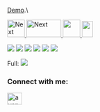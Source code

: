 [Demo](https://saas-landing-page-chi-six.vercel.app/).\

<a href="https://www.typescriptlang.org/">
    <img
      src="https://cdn.iconscout.com/icon/free/png-256/free-typescript-3521774-2945272.png?f=webp"
      alt="Next"
      width="40"
      height="40"
    />
  </a>
<a href="https://nextjs.org/" target="_blank" rel="noreferrer">
    <img
      src="https://cdn.worldvectorlogo.com/logos/nextjs-13.svg"
      alt="Next"
      width="80"
      height="40"
    />
  </a>
  <a href="https://tailwindcss.com/" target="_blank" rel="noreferrer">
    <img
      src="https://www.vectorlogo.zone/logos/tailwindcss/tailwindcss-icon.svg"
      width="40"
      height="40"
    />
  </a>
      </a>
     <a href="https://ui.shadcn.com/">
    <img
      src="https://encrypted-tbn0.gstatic.com/images?q=tbn:ANd9GcQ4dEvwYNKclGGZ0pMtgCfodUMu22JqspXQow&s"
      width="25"
      height="37"
    />
  </a>
  <br />

![](https://s32.picofile.com/file/8478453926/sass_mob.png)
![](https://s32.picofile.com/file/8478453934/desk_sass_2_.JPG)
![](https://s32.picofile.com/file/8478453942/desk_sass_3_.JPG)
![](https://s32.picofile.com/file/8478453950/desk_sass_4_.JPG)
![](https://s32.picofile.com/file/8478453984/desk_sass_5_.JPG)
![](https://s32.picofile.com/file/8478453968/desk_sass_1_.JPG)

Full:
![](https://s32.picofile.com/file/8478453992/saas_full.png)

<h3 align="left">Connect with me:</h3>

<p align="left">
  <a href="mailto:pakhiraayan@gmail.com" target="blank"
    ><img
      align="center"
      src="https://upload.wikimedia.org/wikipedia/commons/thumb/7/7e/Gmail_icon_%282020%29.svg/1280px-Gmail_icon_%282020%29.svg.png"
      alt="ayanpakhira"
      height="27"
      width="34"
  /></a>
  
</p>
